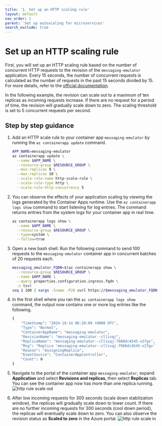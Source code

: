```yaml
---
title: '1. Set up an HTTP scaling rule'
layout: default
nav_order: 1
parent: 'Set up autoscaling for microservices'
search_exclude: true
---
```


# Set up an HTTP scaling rule

First, you will set up an HTTP scaling rule based on the number of concurrent HTTP requests to the revision of the `messaging-emulator` application. Every 15 seconds, the number of concurrent requests is calculated as the number of requests in the past 15 seconds divided by 15. For more details, refer to the [official documentation](https://learn.microsoft.com/en-us/azure/container-apps/scale-app?pivots=azure-cli#http). 

In the following example, the revision can scale out to a maximum of ten replicas as incoming requests increase. If there are no request for a period of time, the revision will gradually scale down to zero. The scaling threshold is set to 5 concurrent requests per second.

## Step by step guidance

1. Add an HTTP scale rule to your container app `messaging-emulator` by running the `az containerapp update` command.
   ```bash
   APP_NAME=messaging-emulator
   az containerapp update \
     --name $APP_NAME \
     --resource-group $RESOURCE_GROUP \
     --min-replicas 0 \
     --max-replicas 10 \
     --scale-rule-name http-scale-rule \
     --scale-rule-type http \
     --scale-rule-http-concurrency 5
   ```

1. You can observe the effects of your application scaling by viewing the logs generated by the Container Apps runtime. Use the `az containerapp logs show` command to start listening for log entries. The command returns entries from the system logs for your container app in real time. 
   ```bash
   az containerapp logs show \
     --name $APP_NAME \
     --resource-group $RESOURCE_GROUP \
     --type=system \
     --follow=true
   ```

1. Open a new bash shell. Run the following command to send 100 requests to the `messaging-emulator` container app in concurrent batches of 20 requests each.
   ```bash
   messaging_emulator_FQDN=$(az containerapp show \
     --resource-group $RESOURCE_GROUP \
     --name $APP_NAME \
     --query properties.configuration.ingress.fqdn \
     -o tsv)
   seq 1 100 | xargs -Iname -P20 curl https://$messaging_emulator_FQDN
   ```

1. In the first shell where you ran the `az containerapp logs show` command, the output now contains one or more log entries like the following.
   ```bash
   {
       "TimeStamp": "2024-10-14 06:20:09 +0000 UTC",
       "Type": "Normal",
       "ContainerAppName": "messaging-emulator",
       "RevisionName": "messaging-emulator--cllivqj",
       "ReplicaName": "messaging-emulator--cllivqj-7988dc4545-x27gv",
       "Msg": "Replica 'messaging-emulator--cllivqj-7988dc4545-x27gv' has been scheduled to run on a node.",
       "Reason": "AssigningReplica",
       "EventSource": "ContainerAppController",
       "Count": 0
   }
   ```

1. Navigate to the portal of the container app `messaging-emulator`, expand **Application** and select **Revisions and replicas**, then select **Replicas** tab. You can see the container app now has more than one replica running.
![http rule scale out](../../images/lab11_http_rule_scale_out.png)

1. After low incoming requests for 300 seconds (scale down stabilization window), the replicas will gradually scale down to lower count. If there are no further incoming requests for 300 seconds (cool down period), the replicas will eventually scale down to zero. You can also observe the revision status as **Scaled to zero** in the Azure portal.
![http rule scale in](../../images/lab11_http_rule_scale_in.png)
